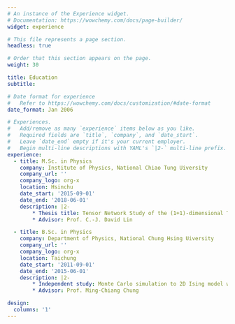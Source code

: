 ```yaml
---
# An instance of the Experience widget.
# Documentation: https://wowchemy.com/docs/page-builder/
widget: experience

# This file represents a page section.
headless: true

# Order that this section appears on the page.
weight: 30

title: Education
subtitle:

# Date format for experience
#   Refer to https://wowchemy.com/docs/customization/#date-format
date_format: Jan 2006

# Experiences.
#   Add/remove as many `experience` items below as you like.
#   Required fields are `title`, `company`, and `date_start`.
#   Leave `date_end` empty if it's your current employer.
#   Begin multi-line descriptions with YAML's `|2-` multi-line prefix.
experience:
  - title: M.Sc. in Physics
    company: Institute of Physics, National Chiao Tung Uiversity
    company_url: ''
    company_logo: org-x
    location: Hsinchu
    date_start: '2015-09-01'
    date_end: '2018-06-01'
    description: |2-
        * Thesis title: Tensor Network Study of the (1+1)-dimensional Thirring Model.
        * Advisor: Prof. C.-J. David Lin

  - title: B.Sc. in Physics
    company: Department of Physics, National Chung Hsing Uiversity
    company_url: ''
    company_logo: org-x
    location: Taichung
    date_start: '2011-09-01'
    date_end: '2015-06-01'
    description: |2-
        * Independent study: Monte Carlo simulation to 2D Ising model with Metropolis sampling.
        * Advisor: Prof. Ming-Chiang Chung

design:
  columns: '1'
---
```

